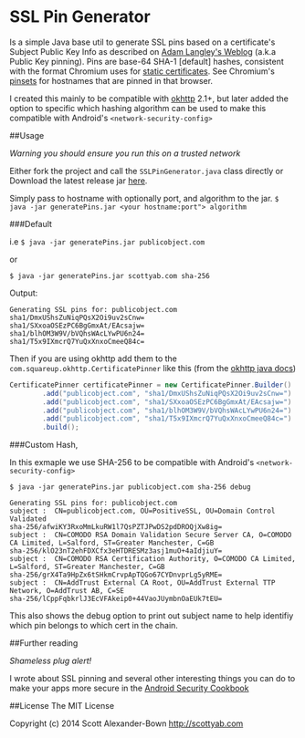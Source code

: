 SSL Pin Generator
=================

Is a simple Java base util to generate SSL pins based on a certificate's Subject Public Key Info as described on <a href="http://goo.gl/AIx3e5">Adam Langley's Weblog</a> (a.k.a Public Key pinning). Pins are base-64 SHA-1 [default] hashes, consistent with the format Chromium uses for <a href="http://goo.gl/XDh6je">static certificates</a>. See Chromium's <a href="http://goo.gl/4CCnGs">pinsets</a> for hostnames that are pinned in that
browser.
 
I created this mainly to be compatible with [okhttp](https://square.github.io/okhttp/) 2.1+, but later added the option to specific which hashing algorithm can be used to make this compatible with Android's `<network-security-config>`


##Usage

*Warning you should ensure you run this on a trusted network*

Either fork the project and call the `SSLPinGenerator.java` class directly or Download the latest release jar [here](https://github.com/scottyab/ssl-pin-generator/releases/).

Simply pass to hostname with optionally port, and algorithm to the jar. `$ java -jar generatePins.jar <your hostname:port"> algorithm`

###Default

i.e `$ java -jar generatePins.jar publicobject.com`

or 

`$ java -jar generatePins.jar scottyab.com sha-256`

Output:

```
Generating SSL pins for: publicobject.com
sha1/DmxUShsZuNiqPQsX2Oi9uv2sCnw=
sha1/SXxoaOSEzPC6BgGmxAt/EAcsajw=
sha1/blhOM3W9V/bVQhsWAcLYwPU6n24=
sha1/T5x9IXmcrQ7YuQxXnxoCmeeQ84c=
```

Then if you are using okhttp add them to the `com.squareup.okhttp.CertificatePinner` like this (from the [okhttp java docs](https://github.com/square/okhttp/blob/92bf318a70a9e2194e626ff2c2f4266b0bbb09e5/okhttp/src/main/java/com/squareup/okhttp/CertificatePinner.java#L160))

```java
CertificatePinner certificatePinner = new CertificatePinner.Builder()
        .add("publicobject.com", "sha1/DmxUShsZuNiqPQsX2Oi9uv2sCnw=")
        .add("publicobject.com", "sha1/SXxoaOSEzPC6BgGmxAt/EAcsajw=")
        .add("publicobject.com", "sha1/blhOM3W9V/bVQhsWAcLYwPU6n24=")
        .add("publicobject.com", "sha1/T5x9IXmcrQ7YuQxXnxoCmeeQ84c=")
        .build();
```

###Custom Hash,

In this exmaple we use SHA-256 to be compatible with Android's `<network-security-config>`

`$ java -jar generatePins.jar publicobject.com sha-256 debug`

```
Generating SSL pins for: publicobject.com
subject :  CN=publicobject.com, OU=PositiveSSL, OU=Domain Control Validated
sha-256/afwiKY3RxoMmLkuRW1l7QsPZTJPwDS2pdDROQjXw8ig=
subject :  CN=COMODO RSA Domain Validation Secure Server CA, O=COMODO CA Limited, L=Salford, ST=Greater Manchester, C=GB
sha-256/klO23nT2ehFDXCfx3eHTDRESMz3asj1muO+4aIdjiuY=
subject :  CN=COMODO RSA Certification Authority, O=COMODO CA Limited, L=Salford, ST=Greater Manchester, C=GB
sha-256/grX4Ta9HpZx6tSHkmCrvpApTQGo67CYDnvprLg5yRME=
subject :  CN=AddTrust External CA Root, OU=AddTrust External TTP Network, O=AddTrust AB, C=SE
sha-256/lCppFqbkrlJ3EcVFAkeip0+44VaoJUymbnOaEUk7tEU=
```

This also shows the debug option to print out subject name to help identifiy which pin belongs to which cert in the chain.


##Further reading

*Shameless plug alert!*

I wrote about SSL pinning and several other interesting things you can do to make your apps more secure in the [Android Security Cookbook](http://www.amazon.co.uk/Android-Security-Cookbook-Keith-Makan/dp/1782167161)

##License 
The MIT License

Copyright (c) 2014 Scott Alexander-Bown http://scottyab.com
